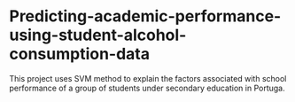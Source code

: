 # Predicting-academic-performance-using-student-alcohol-consumption-data
This project uses SVM method to explain the factors associated with school performance of a group of students under secondary education in Portuga. 
